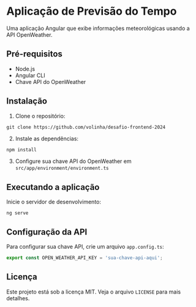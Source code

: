 # Aplicação de Previsão do Tempo

Uma aplicação Angular que exibe informações meteorológicas usando a API OpenWeather.

## Pré-requisitos

- Node.js
- Angular CLI
- Chave API do OpenWeather

## Instalação

1. Clone o repositório:

```git clone https://github.com/volinha/desafio-frontend-2024```


2. Instale as dependências:

```bash
npm install
```

3. Configure sua chave API do OpenWeather em `src/app/environment/environment.ts`

## Executando a aplicação

Inicie o servidor de desenvolvimento:

```ng serve```

## Configuração da API

Para configurar sua chave API, crie um arquivo `app.config.ts`:

```typescript
export const OPEN_WEATHER_API_KEY = 'sua-chave-api-aqui';
```

## Licença

Este projeto está sob a licença MIT. Veja o arquivo `LICENSE` para mais detalhes.
